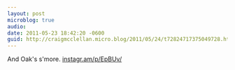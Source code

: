 ```yaml
---
layout: post
microblog: true
audio: 
date: 2011-05-23 18:42:20 -0600
guid: http://craigmcclellan.micro.blog/2011/05/24/t72824717375049728.html
---
```

And Oak's s'more.  [instagr.am/p/EpBUv/](http://instagr.am/p/EpBUv/)
